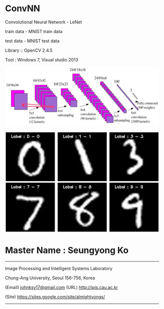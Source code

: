 # ConvNN 
Convolutional Neural Network - LeNet

train data - MNIST train data

test data - MNIST test data

Library :: OpenCV 2.4.5 

Tool : Windows 7, Visual studio 2013

![Structure](./figure2.png)

![실험결과](./figure.PNG)


# Master Name : Seungyong Ko

--------------------------------------------------------

Image Processing and Intelligent Systems Laboratory

Chung-Ang University, Seoul 156-756, Korea

(Email) johnksy17@gmail.com (URL) http://ipis.cau.ac.kr 

(Site) https://sites.google.com/site/almightyongs/

--------------------------------------------------------


```

```
